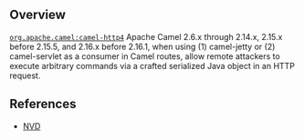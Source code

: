 ## Overview
[`org.apache.camel:camel-http4`](http://search.maven.org/#search%7Cga%7C1%7Ca%3A%22camel-http4%22)
Apache Camel 2.6.x through 2.14.x, 2.15.x before 2.15.5, and 2.16.x before 2.16.1, when using (1) camel-jetty or (2) camel-servlet as a consumer in Camel routes, allow remote attackers to execute arbitrary commands via a crafted serialized Java object in an HTTP request.

## References
- [NVD](https://web.nvd.nist.gov/view/vuln/detail?vulnId=CVE-2015-5348)